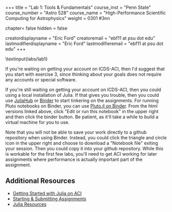 +++
title = "Lab 1: Tools & Fundamentals"
course_inst = "Penn State"
course_number = "Astro 528"
course_name = "High-Performance Scientific Computing for Astrophysics"
weight = 0301  #3nn

chapter= false
hidden = false

creatordisplayname = "Eric Ford"
creatoremail = "ebf11 at psu dot edu"
lastmodifierdisplayname = "Eric Ford"
lastmodifieremail = "ebf11 at psu dot edu"
+++

\textinput{labs/lab1}


If you're waiting on getting your account on ICDS-ACI, then I'd suggest that you start with exercise 3, since thinking about your goals does not require any accounts or special software.

If you're still waiting on getting your account on ICDS-ACI, then you could using a local installation of Julia.
If that gives you trouble, then you could use [JuliaHub](https://juliahub.com/) or [Binder](https://mybinder.org) to start tinkering on the assignments.    For running Pluto notebooks on Binder, you can use [Pluto.jl on Binder](https://pluto-on-binder.glitch.me/).  From the html versions linked above, click "Edit or run this notebook" in the upper right and then click the binder button.  Be patient, as it'll take a while to build a virtual machine for you to use.

Note that you will not be able to save your work directly to a github repository when using Binder.  Instead, you could click the triangle and circle icon in the upper right and choose to download a "Notebook file" exiting your session.  Then you could copy it into your github repository.  While this is workable for the first few labs, you'll need to get ACI working for later assignments where performance is actually important part of the assignment.

## Additional Resources
- [Getting Started with Julia on ACI](/tips/aci)
- [Starting & Submitting Assignments](/tips/submitting)
- [Julia Resources](/resources/julia)


